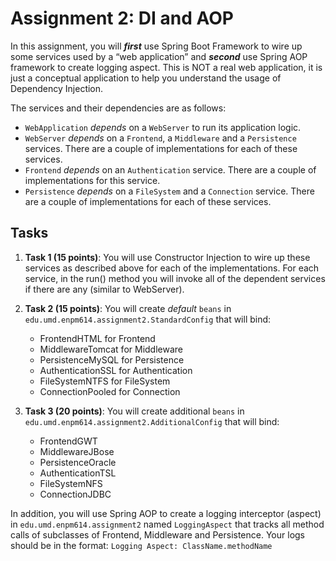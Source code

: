 # Assignment 2: DI and AOP

In this assignment, you will _**first**_ use Spring Boot Framework to wire up some services used by a “web application”
and _**second**_ use Spring AOP framework to create logging aspect. 
This is NOT a real web application, it is just a conceptual application to help you understand the usage of Dependency Injection. 

The services and their dependencies are as follows:
* `WebApplication` _depends_ on a `WebServer` to run its application logic. 
* `WebServer` _depends_ on a `Frontend`, a `Middleware` and a `Persistence` services. There are a couple of implementations for each of these services. 
* `Frontend` _depends_ on an `Authentication` service. There are a couple of implementations for this service. 
* `Persistence` _depends_ on a `FileSystem` and a `Connection` service. There are a couple of implementations for each of these services.

## Tasks 

1. **Task 1 (15 points)**: You will use Constructor Injection to wire up these services as described above for each of the implementations. 
For each service, in the run() method you will invoke all of the dependent services if there are any (similar to WebServer). 

1. **Task 2 (15 points)**: You will create _default_ `beans` in `edu.umd.enpm614.assignment2.StandardConfig` that will bind: 
    * FrontendHTML for Frontend
    * MiddlewareTomcat for Middleware
    * PersistenceMySQL for Persistence
    * AuthenticationSSL for Authentication
    * FileSystemNTFS for FileSystem
    * ConnectionPooled for Connection

1. **Task 3 (20 points)**: You will create additional `beans` in `edu.umd.enpm614.assignment2.AdditionalConfig` that will bind: 
    * FrontendGWT
    * MiddlewareJBose 
    * PersistenceOracle 
    * AuthenticationTSL 
    * FileSystemNFS
    * ConnectionJDBC 
    
In addition, you will use Spring AOP to create a logging interceptor (aspect) in `edu.umd.enpm614.assignment2` 
named `LoggingAspect` that tracks all method calls of subclasses of Frontend, Middleware and Persistence. 
Your logs should be in the format: `Logging Aspect: ClassName.methodName`
 